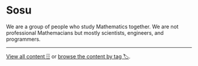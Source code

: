 # Sosu

We are a group of people who study Mathematics together. We are not professional
Mathemacians but mostly scientists, engineers, and programmers.

----------

[View all content 🗄️](-/all) or [browse the content by tag 🏷️](-/tags).

